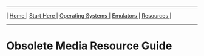 <head>
      <link rel="shortcut icon" type="image/png" href="favicon.png">
</head>  

<hr size="10">

| [ Home ](https://frannietrempe.github.io/Obsolete-Removable-Media-Guide/) | [ Start Here ](https://frannietrempe.github.io/Obsolete-Removable-Media-Guide/pages/start_here_media_ID.html) | [ Operating Systems ](https://frannietrempe.github.io/Obsolete-Removable-Media-Guide/pages/operating_systems) | [ Emulators ](https://frannietrempe.github.io/Obsolete-Removable-Media-Guide/pages/emulators) | [ Resources ](https://frannietrempe.github.io/Obsolete-Removable-Media-Guide/pages/resources) |
<hr size="10">


# Obsolete Media Resource Guide
